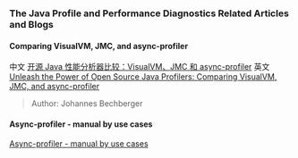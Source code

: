 ### The Java Profile and Performance Diagnostics Related Articles and Blogs

#### Comparing VisualVM, JMC, and async-profiler
中文 [开源 Java 性能分析器比较：VisualVM、JMC 和 async-profiler](https://www.infoq.cn/article/yO6pjms5izsxK5YrZ036)
英文 [Unleash the Power of Open Source Java Profilers: Comparing VisualVM, JMC, and async-profiler](https://www.infoq.com/articles/open-source-java-profilers/)

> Author: Johannes Bechberger

#### Async-profiler - manual by use cases

[Async-profiler - manual by use cases](https://krzysztofslusarski.github.io/2022/12/12/async-manual.html)

